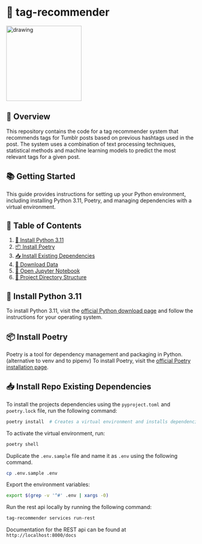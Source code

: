 # 📖 tag-recommender
<img src="https://upload.wikimedia.org/wikipedia/commons/thumb/4/43/Tumblr.svg/1920px-Tumblr.svg.png" alt="drawing" width="200"/>


## 📝 Overview
This repository contains the code for a tag recommender system that recommends tags
for Tumblr posts based on previous hashtags used in the post.
The system uses a combination of text processing techniques, statistical methods and
machine learning models to predict the most relevant tags for a given post.

## 📚 Getting Started

This guide provides instructions for setting up your Python environment,
including installing Python 3.11, Poetry,
and managing dependencies with a virtual environment.


## 📑 Table of Contents
1. [🔧 Install Python 3.11](#-install-python-311)
2. [📦 Install Poetry](#-install-poetry)
3. [📥 Install Existing Dependencies](#-install-existing-dependencies)
4. [🔗 Download Data](#-download-data)
5. [📘 Open Jupyter Notebook](#-open-jupyter-notebook)
6. [📂 Project Directory Structure](#-project-directory-structure)

## 🔧 Install Python 3.11

To install Python 3.11, visit the [official Python download page](https://www.python.org/downloads/release/python-3110/) and follow the instructions for your operating system.

## 📦 Install Poetry
Poetry is a tool for dependency management and packaging in Python.
(alternative to venv and to pipenv)
To install Poetry, visit the [official Poetry installation page](https://python-poetry.org/docs/#installation).

## 📥 Install Repo Existing Dependencies
To install the projects dependencies using the `pyproject.toml` and `poetry.lock` file,
run the following command:

```bash
poetry install  # Creates a virtual environment and installs dependencies
```

To activate the virtual environment, run:
```bash
poetry shell
```

Duplicate the `.env.sample` file and name it as `.env` using the following command.
```bash
cp .env.sample .env
```

Export the environment variables:
```bash
export $(grep -v '^#' .env | xargs -0)
```

Run the rest api locally by running the following command:
```bash
tag-recommender services run-rest
```
Documentation for the REST api can be found at `http://localhost:8000/docs`
